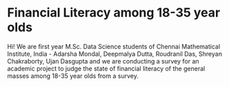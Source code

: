 # Financial Literacy among 18-35 year olds
Hi! We are first year M.Sc. Data Science students of Chennai Mathematical Institute, India - Adarsha Mondal, Deepmalya Dutta, Roudranil Das, Shreyan Chakraborty, Ujan Dasgupta and we are conducting a survey for an academic project to judge the state of financial literacy of the general masses among 18-35 year olds from a survey.
